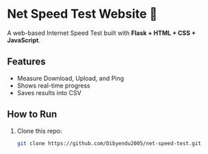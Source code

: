# Net Speed Test Website 🚀

A web-based Internet Speed Test built with **Flask + HTML + CSS + JavaScript**.

## Features
- Measure Download, Upload, and Ping
- Shows real-time progress
- Saves results into CSV

## How to Run
1. Clone this repo:
   ```bash
   git clone https://github.com/Dibyendu2005/net-speed-test.git
